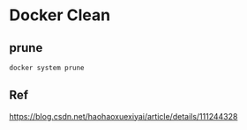 # Docker Clean

## prune

```bash
docker system prune
```

## Ref

https://blog.csdn.net/haohaoxuexiyai/article/details/111244328

